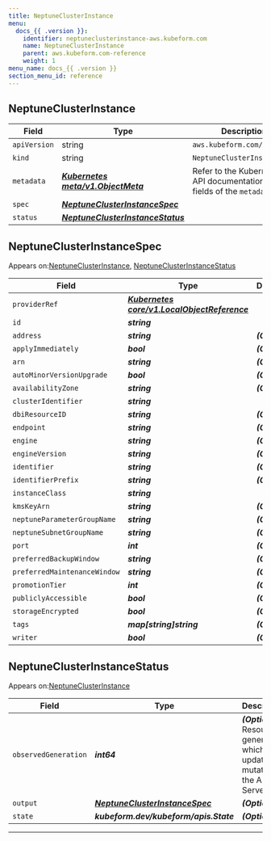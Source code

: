 ```yaml
---
title: NeptuneClusterInstance
menu:
  docs_{{ .version }}:
    identifier: neptuneclusterinstance-aws.kubeform.com
    name: NeptuneClusterInstance
    parent: aws.kubeform.com-reference
    weight: 1
menu_name: docs_{{ .version }}
section_menu_id: reference
---
```


## NeptuneClusterInstance
| Field | Type | Description |
| ------ | ----- | ----------- |
| `apiVersion` | string | `aws.kubeform.com/v1alpha1` |
|    `kind` | string | `NeptuneClusterInstance` |
| `metadata` | ***[Kubernetes meta/v1.ObjectMeta](https://kubernetes.io/docs/reference/generated/kubernetes-api/v1.13/#objectmeta-v1-meta)***|Refer to the Kubernetes API documentation for the fields of the `metadata` field.|
| `spec` | ***[NeptuneClusterInstanceSpec](#NeptuneClusterInstanceSpec)***||
| `status` | ***[NeptuneClusterInstanceStatus](#NeptuneClusterInstanceStatus)***||
## NeptuneClusterInstanceSpec

Appears on:[NeptuneClusterInstance](#NeptuneClusterInstance), [NeptuneClusterInstanceStatus](#NeptuneClusterInstanceStatus)

| Field | Type | Description |
| ------ | ----- | ----------- |
| `providerRef` | ***[Kubernetes core/v1.LocalObjectReference](https://kubernetes.io/docs/reference/generated/kubernetes-api/v1.13/#localobjectreference-v1-core)***||
| `id` | ***string***||
| `address` | ***string***| ***(Optional)*** |
| `applyImmediately` | ***bool***| ***(Optional)*** |
| `arn` | ***string***| ***(Optional)*** |
| `autoMinorVersionUpgrade` | ***bool***| ***(Optional)*** |
| `availabilityZone` | ***string***| ***(Optional)*** |
| `clusterIdentifier` | ***string***||
| `dbiResourceID` | ***string***| ***(Optional)*** |
| `endpoint` | ***string***| ***(Optional)*** |
| `engine` | ***string***| ***(Optional)*** |
| `engineVersion` | ***string***| ***(Optional)*** |
| `identifier` | ***string***| ***(Optional)*** |
| `identifierPrefix` | ***string***| ***(Optional)*** |
| `instanceClass` | ***string***||
| `kmsKeyArn` | ***string***| ***(Optional)*** |
| `neptuneParameterGroupName` | ***string***| ***(Optional)*** |
| `neptuneSubnetGroupName` | ***string***| ***(Optional)*** |
| `port` | ***int***| ***(Optional)*** |
| `preferredBackupWindow` | ***string***| ***(Optional)*** |
| `preferredMaintenanceWindow` | ***string***| ***(Optional)*** |
| `promotionTier` | ***int***| ***(Optional)*** |
| `publiclyAccessible` | ***bool***| ***(Optional)*** |
| `storageEncrypted` | ***bool***| ***(Optional)*** |
| `tags` | ***map[string]string***| ***(Optional)*** |
| `writer` | ***bool***| ***(Optional)*** |
## NeptuneClusterInstanceStatus

Appears on:[NeptuneClusterInstance](#NeptuneClusterInstance)

| Field | Type | Description |
| ------ | ----- | ----------- |
| `observedGeneration` | ***int64***| ***(Optional)*** Resource generation, which is updated on mutation by the API Server.|
| `output` | ***[NeptuneClusterInstanceSpec](#NeptuneClusterInstanceSpec)***| ***(Optional)*** |
| `state` | ***kubeform.dev/kubeform/apis.State***| ***(Optional)*** |
---

